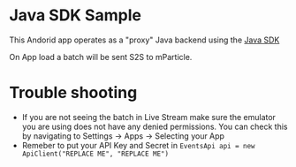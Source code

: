 # Java SDK Sample
This Andorid app operates as a "proxy" Java backend using the [Java SDK](https://github.com/mParticle/mparticle-java-events-sdk)

On App load a batch will be sent S2S to mParticle. 

# Trouble shooting
- If you are not seeing the batch in Live Stream make sure the emulator you are using does not have any denied permissions. You can check this by navigating to Settings -> Apps -> Selecting your App
- Remeber to put your API Key and Secret in `EventsApi api = new ApiClient("REPLACE ME", "REPLACE ME")`

